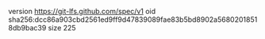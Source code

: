version https://git-lfs.github.com/spec/v1
oid sha256:dcc86a903cbd2561ed9ff9d47839089fae83b5bd8902a56802018518db9bac39
size 225
